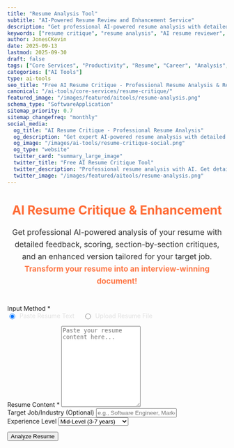 ```yaml
---
title: "Resume Analysis Tool"
subtitle: "AI-Powered Resume Review and Enhancement Service"
description: "Get professional AI-powered resume analysis with detailed feedback and scoring. Improve your resume with expert critiques and ATS optimization suggestions. Free resume reviewer."
keywords: ["resume critique", "resume analysis", "AI resume reviewer", "resume feedback", "ATS optimization", "resume scoring", "professional resume review", "resume improvement", "career tools", "job application help"]
author: JonesCKevin
date: 2025-09-13
lastmod: 2025-09-30
draft: false
tags: ["Core Services", "Productivity", "Resume", "Career", "Analysis", "Professional Development", "AI", "Tools"]
categories: ["AI Tools"]
type: ai-tools
seo_title: "Free AI Resume Critique - Professional Resume Analysis & Review"
canonical: "/ai-tools/core-services/resume-critique/"
featured_image: "/images/featured/aitools/resume-analysis.png"
schema_type: "SoftwareApplication"
sitemap_priority: 0.7
sitemap_changefreq: "monthly"
social_media:
  og_title: "AI Resume Critique - Professional Resume Analysis"
  og_description: "Get expert AI-powered resume analysis with detailed feedback and scoring. Improve your resume for better job applications."
  og_image: "/images/ai-tools/resume-critique-social.png"
  og_type: "website"
  twitter_card: "summary_large_image"
  twitter_title: "Free AI Resume Critique Tool"
  twitter_description: "Professional resume analysis with AI. Get detailed feedback and scoring to improve your job applications."
  twitter_image: "/images/featured/aitools/resume-analysis.png"
---
```


<link rel="stylesheet" href="/shared/styles/result-display.css">
<link rel="stylesheet" href="/ai-tools/core-services/resume-critique/resume-critique.css">

<h1 style="text-align: center; margin-bottom: 20px; color: #ff6b35;">AI Resume Critique & Enhancement</h1>
<p style="text-align: center; margin-bottom: 40px; opacity: 0.9; font-size: 1.1rem; line-height: 1.6;">
Get professional AI-powered analysis of your resume with detailed feedback, scoring, section-by-section critiques, and an enhanced version tailored for your target job.
<br><strong style="color: #ff6b35;">Transform your resume into an interview-winning document!</strong>
</p>

<form id="resumeCritiqueForm">
<div class="form-group">
<label>Input Method *</label>
<div style="display: flex; gap: 20px; margin-bottom: 15px;">
<label style="display: flex; align-items: left; color: #e0e0e0;">
<input checked="" name="inputMethod" style="margin-right: 10px;" type="radio" value="text"/>
Paste Resume Text
</label>
<label style="display: flex; align-items: left; color: #e0e0e0;">
<input name="inputMethod" style="margin-right: 10px;" type="radio" value="file"/>
Upload Resume File
</label>
</div>
</div>

<div class="form-group" id="textInputGroup">
<label for="resumeText">Resume Content *</label>
<textarea id="resumeText" placeholder="Paste your resume content here..." required="" rows="12"></textarea>
</div>

<div class="form-group" id="fileInputGroup" style="display: none;">
<label>Upload Resume</label>
<div class="file-upload-area" id="uploadArea" style="border: 3px dashed #ff6b35; background: #2a2a2a; min-height: 120px; display: flex; flex-direction: column; justify-content: center; align-items: center;">
<div class="upload-text">Click to upload or drag and drop</div>
<div class="upload-subtext">Supports TXT and MD files</div>
<div class="file-name" id="fileName" style="display: none;"></div>
</div>
<input accept=".txt,.md" id="fileInput" style="display: none;" type="file"/>
</div>

<div class="form-group">
<label for="targetJob">Target Job/Industry (Optional)</label>
<input id="targetJob" placeholder="e.g., Software Engineer, Marketing Manager" type="text"/>
</div>

<div class="form-group">
<label for="experienceLevel">Experience Level</label>
<select id="experienceLevel">
<option value="entry">Entry Level (0-2 years)</option>
<option value="mid" selected>Mid-Level (3-7 years)</option>
<option value="senior">Senior Level (8+ years)</option>
<option value="executive">Executive Level</option>
</select>
</div>

<button type="button" class="btn-primary" onclick="analyzeResume()">Analyze Resume</button>
</form>

<div class="loading" id="loadingDiv" style="display: none;">
Analyzing your resume with AI...
</div>

<div id="errorDiv" style="display: none;"></div>

<div id="resultDiv" style="display: none;">
<h3 style="color: #ff6b35; margin-bottom: 20px;">📊 Resume Analysis Results</h3>
<div id="resultContent"></div>
<div class="result-actions">
<button class="btn-copy" onclick="copyResult(event)">📋 Copy Analysis</button>
<button class="btn-download" onclick="downloadResult('markdown')">📄 Download MD</button>
<button class="btn-download" onclick="downloadResult('html')">🌐 Download HTML</button>
<button class="btn-primary" onclick="generateEnhanced()" style="width: auto; padding: 10px 20px; background: linear-gradient(135deg, #6f42c1, #8e5bcd);">✨ Enhanced Version</button>
</div>
</div>

<!-- Shared components already loaded in head.html -->
<script src="/ai-tools/core-services/resume-critique/resume-critique.js"></script>